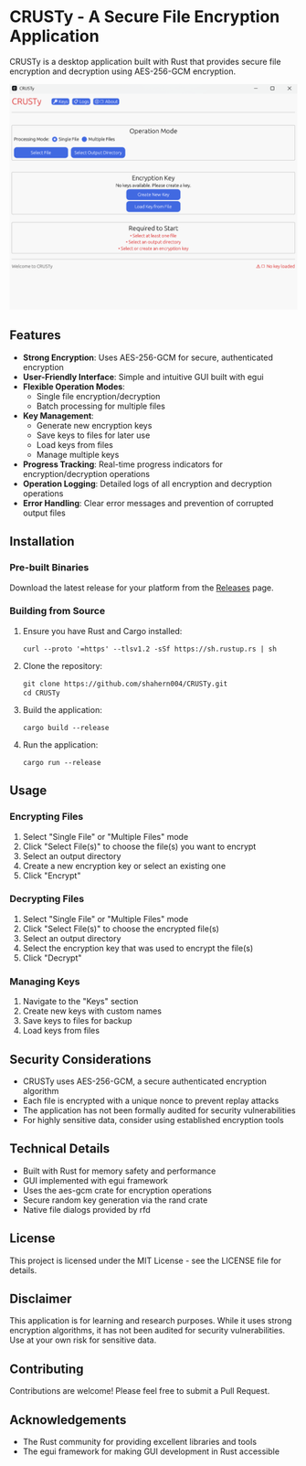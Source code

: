 # CRUSTy - A Secure File Encryption Application

CRUSTy is a desktop application built with Rust that provides secure file encryption and decryption using AES-256-GCM encryption.

![CRUSTy Application](https://github.com/shahern004/CRUSTy/raw/main/screenshots/crusty_main.png)

## Features

- **Strong Encryption**: Uses AES-256-GCM for secure, authenticated encryption
- **User-Friendly Interface**: Simple and intuitive GUI built with egui
- **Flexible Operation Modes**:
  - Single file encryption/decryption
  - Batch processing for multiple files
- **Key Management**:
  - Generate new encryption keys
  - Save keys to files for later use
  - Load keys from files
  - Manage multiple keys
- **Progress Tracking**: Real-time progress indicators for encryption/decryption operations
- **Operation Logging**: Detailed logs of all encryption and decryption operations
- **Error Handling**: Clear error messages and prevention of corrupted output files

## Installation

### Pre-built Binaries

Download the latest release for your platform from the [Releases](https://github.com/shahern004/CRUSTy/releases) page.

### Building from Source

1. Ensure you have Rust and Cargo installed:
   ```
   curl --proto '=https' --tlsv1.2 -sSf https://sh.rustup.rs | sh
   ```

2. Clone the repository:
   ```
   git clone https://github.com/shahern004/CRUSTy.git
   cd CRUSTy
   ```

3. Build the application:
   ```
   cargo build --release
   ```

4. Run the application:
   ```
   cargo run --release
   ```

## Usage

### Encrypting Files

1. Select "Single File" or "Multiple Files" mode
2. Click "Select File(s)" to choose the file(s) you want to encrypt
3. Select an output directory
4. Create a new encryption key or select an existing one
5. Click "Encrypt"

### Decrypting Files

1. Select "Single File" or "Multiple Files" mode
2. Click "Select File(s)" to choose the encrypted file(s)
3. Select an output directory
4. Select the encryption key that was used to encrypt the file(s)
5. Click "Decrypt"

### Managing Keys

1. Navigate to the "Keys" section
2. Create new keys with custom names
3. Save keys to files for backup
4. Load keys from files

## Security Considerations

- CRUSTy uses AES-256-GCM, a secure authenticated encryption algorithm
- Each file is encrypted with a unique nonce to prevent replay attacks
- The application has not been formally audited for security vulnerabilities
- For highly sensitive data, consider using established encryption tools

## Technical Details

- Built with Rust for memory safety and performance
- GUI implemented with egui framework
- Uses the aes-gcm crate for encryption operations
- Secure random key generation via the rand crate
- Native file dialogs provided by rfd

## License

This project is licensed under the MIT License - see the LICENSE file for details.

## Disclaimer

This application is for learning and research purposes. While it uses strong encryption algorithms, it has not been audited for security vulnerabilities. Use at your own risk for sensitive data.

## Contributing

Contributions are welcome! Please feel free to submit a Pull Request.

## Acknowledgements

- The Rust community for providing excellent libraries and tools
- The egui framework for making GUI development in Rust accessible 